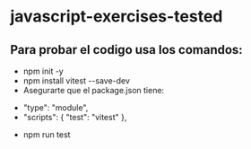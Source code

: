 # javascript-exercises-tested
## Para probar el codigo usa los comandos:
* npm init -y
* npm install vitest --save-dev
* Asegurarte que el package.json tiene:
- "type": "module",
- "scripts": {
      "test": "vitest"
    },
* npm run test
